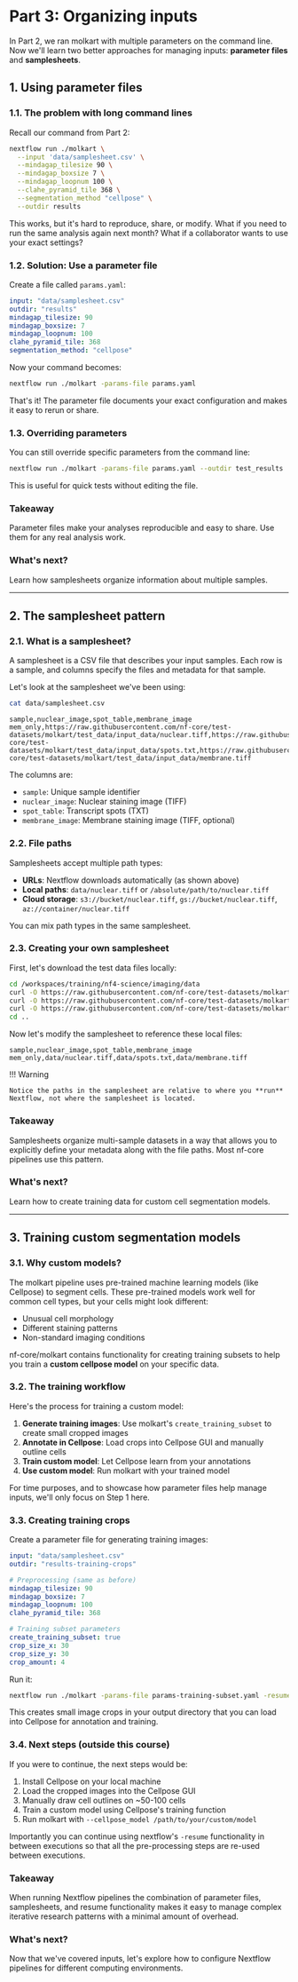 # Part 3: Organizing inputs

In Part 2, we ran molkart with multiple parameters on the command line.
Now we'll learn two better approaches for managing inputs: **parameter files** and **samplesheets**.

## 1. Using parameter files

### 1.1. The problem with long command lines

Recall our command from Part 2:

```bash
nextflow run ./molkart \
  --input 'data/samplesheet.csv' \
  --mindagap_tilesize 90 \
  --mindagap_boxsize 7 \
  --mindagap_loopnum 100 \
  --clahe_pyramid_tile 368 \
  --segmentation_method "cellpose" \
  --outdir results
```

This works, but it's hard to reproduce, share, or modify.
What if you need to run the same analysis again next month?
What if a collaborator wants to use your exact settings?

### 1.2. Solution: Use a parameter file

Create a file called `params.yaml`:

```yaml title="params.yaml"
input: "data/samplesheet.csv"
outdir: "results"
mindagap_tilesize: 90
mindagap_boxsize: 7
mindagap_loopnum: 100
clahe_pyramid_tile: 368
segmentation_method: "cellpose"
```

Now your command becomes:

```bash
nextflow run ./molkart -params-file params.yaml
```

That's it! The parameter file documents your exact configuration and makes it easy to rerun or share.

### 1.3. Overriding parameters

You can still override specific parameters from the command line:

```bash
nextflow run ./molkart -params-file params.yaml --outdir test_results
```

This is useful for quick tests without editing the file.

### Takeaway

Parameter files make your analyses reproducible and easy to share.
Use them for any real analysis work.

### What's next?

Learn how samplesheets organize information about multiple samples.

---

## 2. The samplesheet pattern

### 2.1. What is a samplesheet?

A samplesheet is a CSV file that describes your input samples.
Each row is a sample, and columns specify the files and metadata for that sample.

Let's look at the samplesheet we've been using:

```bash
cat data/samplesheet.csv
```

```csv title="samplesheet.csv"
sample,nuclear_image,spot_table,membrane_image
mem_only,https://raw.githubusercontent.com/nf-core/test-datasets/molkart/test_data/input_data/nuclear.tiff,https://raw.githubusercontent.com/nf-core/test-datasets/molkart/test_data/input_data/spots.txt,https://raw.githubusercontent.com/nf-core/test-datasets/molkart/test_data/input_data/membrane.tiff
```

The columns are:

- `sample`: Unique sample identifier
- `nuclear_image`: Nuclear staining image (TIFF)
- `spot_table`: Transcript spots (TXT)
- `membrane_image`: Membrane staining image (TIFF, optional)

### 2.2. File paths

Samplesheets accept multiple path types:

- **URLs**: Nextflow downloads automatically (as shown above)
- **Local paths**: `data/nuclear.tiff` or `/absolute/path/to/nuclear.tiff`
- **Cloud storage**: `s3://bucket/nuclear.tiff`, `gs://bucket/nuclear.tiff`, `az://container/nuclear.tiff`

You can mix path types in the same samplesheet.

### 2.3. Creating your own samplesheet

First, let's download the test data files locally:

```bash
cd /workspaces/training/nf4-science/imaging/data
curl -O https://raw.githubusercontent.com/nf-core/test-datasets/molkart/test_data/input_data/nuclear.tiff
curl -O https://raw.githubusercontent.com/nf-core/test-datasets/molkart/test_data/input_data/spots.txt
curl -O https://raw.githubusercontent.com/nf-core/test-datasets/molkart/test_data/input_data/membrane.tiff
cd ..
```

Now let's modify the samplesheet to reference these local files:

```csv title="samplesheet.csv"
sample,nuclear_image,spot_table,membrane_image
mem_only,data/nuclear.tiff,data/spots.txt,data/membrane.tiff
```

!!! Warning

    Notice the paths in the samplesheet are relative to where you **run** Nextflow, not where the samplesheet is located.

### Takeaway

Samplesheets organize multi-sample datasets in a way that allows you to explicitly define your metadata along with the file paths.
Most nf-core pipelines use this pattern.

### What's next?

Learn how to create training data for custom cell segmentation models.

---

## 3. Training custom segmentation models

### 3.1. Why custom models?

The molkart pipeline uses pre-trained machine learning models (like Cellpose) to segment cells.
These pre-trained models work well for common cell types, but your cells might look different:

- Unusual cell morphology
- Different staining patterns
- Non-standard imaging conditions

nf-core/molkart contains functionality for creating training subsets to help you train a **custom cellpose model** on your specific data.

### 3.2. The training workflow

Here's the process for training a custom model:

1. **Generate training images**: Use molkart's `create_training_subset` to create small cropped images
2. **Annotate in Cellpose**: Load crops into Cellpose GUI and manually outline cells
3. **Train custom model**: Let Cellpose learn from your annotations
4. **Use custom model**: Run molkart with your trained model

For time purposes, and to showcase how parameter files help manage inputs, we'll only focus on Step 1 here.

### 3.3. Creating training crops

Create a parameter file for generating training images:

```yaml title="params-training-subset.yaml"
input: "data/samplesheet.csv"
outdir: "results-training-crops"

# Preprocessing (same as before)
mindagap_tilesize: 90
mindagap_boxsize: 7
mindagap_loopnum: 100
clahe_pyramid_tile: 368

# Training subset parameters
create_training_subset: true
crop_size_x: 30
crop_size_y: 30
crop_amount: 4
```

Run it:

```bash
nextflow run ./molkart -params-file params-training-subset.yaml -resume
```

This creates small image crops in your output directory that you can load into Cellpose for annotation and training.

### 3.4. Next steps (outside this course)

If you were to continue, the next steps would be:

1. Install Cellpose on your local machine
2. Load the cropped images into the Cellpose GUI
3. Manually draw cell outlines on ~50-100 cells
4. Train a custom model using Cellpose's training function
5. Run molkart with `--cellpose_model /path/to/your/custom/model`

Importantly you can continue using nextflow's `-resume` functionality in between executions so that all the pre-processing steps are re-used between executions.

### Takeaway

When running Nextflow pipelines the combination of parameter files, samplesheets, and resume functionality makes it easy to manage complex iterative research patterns with a minimal amount of overhead.

### What's next?

Now that we've covered inputs, let's explore how to configure Nextflow pipelines for different computing environments.

